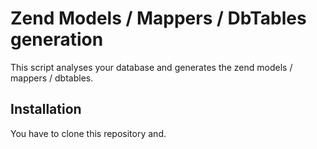 <h1>Zend Models / Mappers / DbTables generation</h1>
<p>This script analyses your database and generates the zend models / mappers / dbtables.</p>
<h2>Installation</h2>
<p>You have to clone this repository and.
</p>

